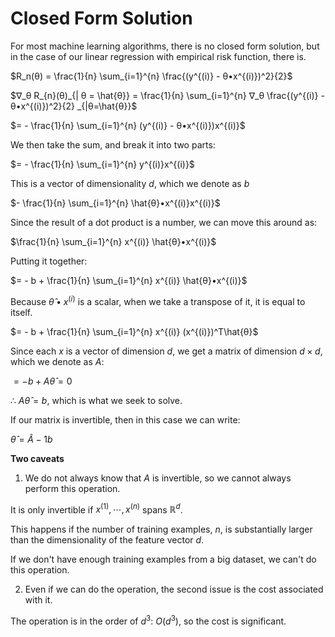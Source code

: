 # Closed Form Solution

For most machine learning algorithms, there is no closed form solution, but in the case of our linear regression with empirical risk function, there is.

$R_n(θ) = \frac{1}{n} \sum_{i=1}^{n} \frac{(y^{(i)} - θ•x^{(i)})^2}{2}$

$∇_θ R_{n}(θ)_{| θ = \hat{θ}} = \frac{1}{n} \sum_{i=1}^{n} ∇_θ \frac{(y^{(i)} - θ•x^{(i)})^2}{2} _{|θ=\hat{θ}}$

$= - \frac{1}{n} \sum_{i=1}^{n} (y^{(i)} - θ•x^{(i)})x^{(i)}$

We then take the sum, and break it into two parts:

$= - \frac{1}{n} \sum_{i=1}^{n} y^{(i)}x^{(i)}$

This is a vector of dimensionality $d$, which we denote as $b$

$- \frac{1}{n} \sum_{i=1}^{n} \hat{θ}•x^{(i)}x^{(i)}$

Since the result of a dot product is a number, we can move this around as:

$\frac{1}{n} \sum_{i=1}^{n} x^{(i)} \hat{θ}•x^{(i)}$

Putting it together:

$= - b + \frac{1}{n} \sum_{i=1}^{n} x^{(i)} \hat{θ}•x^{(i)}$

Because $\hat{θ}•x^{(i)}$ is a scalar, when we take a transpose of it, it is equal to itself.

$= - b + \frac{1}{n} \sum_{i=1}^{n} x^{(i)} (x^{(i)})^T\hat{θ}$

Since each $x$ is a vector of dimension $d$, we get a matrix of dimension $d \times d$, which we denote as $A$:

$= - b + A\hat{θ} = 0$

∴ $A\hat{θ} = b$, which is what we seek to solve.

If our matrix is invertible, then in this case we can write:

$\hat{θ} = \hat{A}-1b$

**Two caveats**

1. We do not always know that $A$ is invertible, so we cannot always perform this operation.

It is only invertible if $x^{(1)}, ⋯, x^{(n)}$ spans $ℝ^d$.

This happens if the number of training examples, $n$, is substantially larger than the dimensionality of the feature vector $d$.

If we don't have enough training examples from a big dataset, we can't do this operation.

2. Even if we can do the operation, the second issue is the cost associated with it.

The operation is in the order of $d^3$: $O(d^3)$, so the cost is significant.
